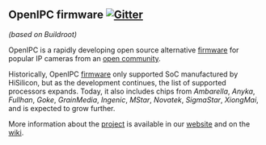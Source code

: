 ## OpenIPC firmware   [![Gitter](https://badges.gitter.im/Join%20Chat.svg)][gitter]
_(based on Buildroot)_

OpenIPC is a rapidly developing open source alternative [firmware][firmware] for 
popular IP cameras from an [open community](https://opencollective.com/openipc).

Historically, OpenIPC [firmware][firmware] only supported SoC manufactured by 
HiSilicon, but as the development continues, the list of supported processors
expands. Today, it also includes chips from _Ambarella_, _Anyka_, _Fullhan_, _Goke_,
_GrainMedia_, _Ingenic_, _MStar_, _Novatek_, _SigmaStar_, _XiongMai_, and is 
expected to grow further.

More information about the [project][project] is available in our [website][website]
and on the [wiki][wiki].


[firmware]: https://github.com/openipc/firmware/
[gitter]: https://gitter.im/openipc
[project]: https://github.com/openipc/
[website]: https://openipc.org/
[wiki]: https://openipc.github.io/wiki/

